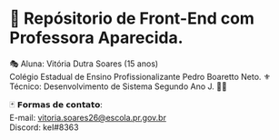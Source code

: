 # 📖 Repósitorio de Front-End com Professora Aparecida. 
🎭 Aluna: Vitória Dutra Soares (15 anos)                                                                                           
Colégio Estadual de Ensino Profissionalizante Pedro Boaretto Neto. ⚜                          
Técnico: Desenvolvimento de Sistema Segundo Ano J. 👨‍💻

🃏 𝗙𝗼𝗿𝗺𝗮𝘀 𝗱𝗲 𝗰𝗼𝗻𝘁𝗮𝘁𝗼:                                      
E-mail: vitoria.soares26@escola.pr.gov.br                          
Discord: keI#8363
